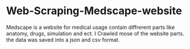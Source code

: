 # Web-Scraping-Medscape-website
Medscape is a website for medical usage contain diffrerent parts like anatomy, drugs, simulation and ect. I Crawled mose of the website parts. the data was saved into a json and csv format.
